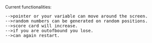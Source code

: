 Current functionalities:
<pre>
-->pointer or your variable can move around the screen.
-->random numbers can be generated on random positions.
-->score card will increase.
-->if you are outofbound you lose.
-->can again restart.
</pre>
